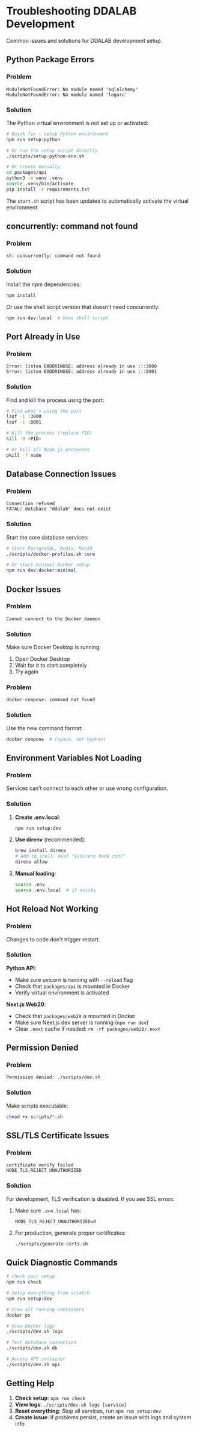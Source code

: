 # Troubleshooting DDALAB Development

Common issues and solutions for DDALAB development setup.

## Python Package Errors

### Problem
```
ModuleNotFoundError: No module named 'sqlalchemy'
ModuleNotFoundError: No module named 'loguru'
```

### Solution
The Python virtual environment is not set up or activated:

```bash
# Quick fix - setup Python environment
npm run setup:python

# Or run the setup script directly
./scripts/setup-python-env.sh

# Or create manually
cd packages/api
python3 -m venv .venv
source .venv/bin/activate
pip install -r requirements.txt
```

The `start.sh` script has been updated to automatically activate the virtual environment.

## concurrently: command not found

### Problem
```
sh: concurrently: command not found
```

### Solution
Install the npm dependencies:

```bash
npm install
```

Or use the shell script version that doesn't need concurrently:
```bash
npm run dev:local  # Uses shell script
```

## Port Already in Use

### Problem
```
Error: listen EADDRINUSE: address already in use :::3000
Error: listen EADDRINUSE: address already in use :::8001
```

### Solution
Find and kill the process using the port:

```bash
# Find what's using the port
lsof -i :3000
lsof -i :8001

# Kill the process (replace PID)
kill -9 <PID>

# Or kill all Node.js processes
pkill -f node
```

## Database Connection Issues

### Problem
```
Connection refused
FATAL: database "ddalab" does not exist
```

### Solution
Start the core database services:

```bash
# Start PostgreSQL, Redis, MinIO
./scripts/docker-profiles.sh core

# Or start minimal Docker setup
npm run dev:docker:minimal
```

## Docker Issues

### Problem
```
Cannot connect to the Docker daemon
```

### Solution
Make sure Docker Desktop is running:
1. Open Docker Desktop
2. Wait for it to start completely
3. Try again

### Problem
```
docker-compose: command not found
```

### Solution
Use the new command format:
```bash
docker compose  # (space, not hyphen)
```

## Environment Variables Not Loading

### Problem
Services can't connect to each other or use wrong configuration.

### Solution
1. **Create .env.local**:
   ```bash
   npm run setup:dev
   ```

2. **Use direnv** (recommended):
   ```bash
   brew install direnv
   # Add to shell: eval "$(direnv hook zsh)"
   direnv allow
   ```

3. **Manual loading**:
   ```bash
   source .env
   source .env.local  # if exists
   ```

## Hot Reload Not Working

### Problem
Changes to code don't trigger restart.

### Solution

**Python API**:
- Make sure uvicorn is running with `--reload` flag
- Check that `packages/api` is mounted in Docker
- Verify virtual environment is activated

**Next.js Web20**:
- Check that `packages/web20` is mounted in Docker
- Make sure Next.js dev server is running (`npm run dev`)
- Clear `.next` cache if needed: `rm -rf packages/web20/.next`

## Permission Denied

### Problem
```
Permission denied: ./scripts/dev.sh
```

### Solution
Make scripts executable:
```bash
chmod +x scripts/*.sh
```

## SSL/TLS Certificate Issues

### Problem
```
certificate verify failed
NODE_TLS_REJECT_UNAUTHORIZED
```

### Solution
For development, TLS verification is disabled. If you see SSL errors:

1. Make sure `.env.local` has:
   ```
   NODE_TLS_REJECT_UNAUTHORIZED=0
   ```

2. For production, generate proper certificates:
   ```bash
   ./scripts/generate-certs.sh
   ```

## Quick Diagnostic Commands

```bash
# Check your setup
npm run check

# Setup everything from scratch
npm run setup:dev

# View all running containers
docker ps

# View Docker logs
./scripts/dev.sh logs

# Test database connection
./scripts/dev.sh db

# Access API container
./scripts/dev.sh api
```

## Getting Help

1. **Check setup**: `npm run check`
2. **View logs**: `./scripts/dev.sh logs [service]`
3. **Reset everything**: Stop all services, run `npm run setup:dev`
4. **Create issue**: If problems persist, create an issue with logs and system info
